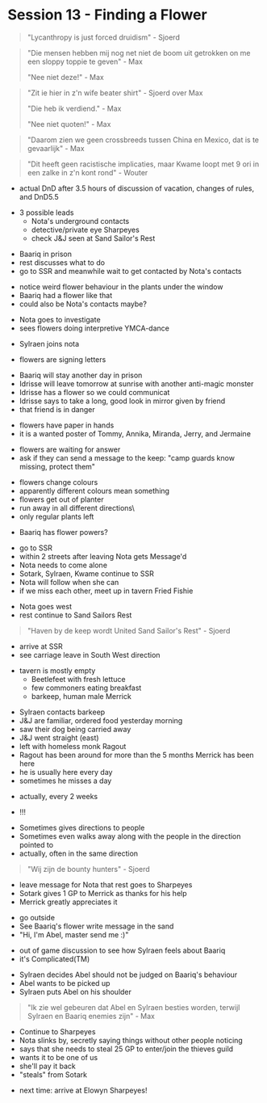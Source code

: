 # Session 13 - Finding a Flower

> "Lycanthropy is just forced druidism" - Sjoerd

> "Die mensen hebben mij nog net niet de boom uit getrokken on me een sloppy toppie te geven" - Max
>
> "Nee niet deze!" - Max

> "Zit ie hier in z'n wife beater shirt" - Sjoerd over Max
>
> "Die heb ik verdiend." - Max
>
> "Nee niet quoten!" - Max

> "Daarom zien we geen crossbreeds tussen China en Mexico, dat is te gevaarlijk" - Max

> "Dit heeft geen racistische implicaties, maar Kwame loopt met 9 ori in een zalke in z'n kont rond" - Wouter

- actual DnD after 3.5 hours of discussion of vacation, changes of rules, and DnD5.5

+ 3 possible leads
    - Nota's underground contacts
    - detective/private eye Sharpeyes
    - check J&J seen at Sand Sailor's Rest

- Baariq in prison
- rest discusses what to do
- go to SSR and meanwhile wait to get contacted by Nota's contacts

+ notice weird flower behaviour in the plants under the window
+ Baariq had a flower like that
+ could also be Nota's contacts maybe?

- Nota goes to investigate
- sees flowers doing interpretive YMCA-dance

+ Sylraen joins nota

- flowers are signing letters

+ Baariq will stay another day in prison
+ Idrisse will leave tomorrow at sunrise with another anti-magic monster
+ Idrisse has a flower so we could communicat
+ Idrisse says to take a long, good look in mirror given by friend
+ that friend is in danger

- flowers have paper in hands
- it is a wanted poster of Tommy, Annika, Miranda, Jerry, and Jermaine

+ flowers are waiting for answer
+ ask if they can send a message to the keep: "camp guards know missing, protect them"

- flowers change colours
- apparently different colours mean something
- flowers get out of planter
- run away in all different directions\
- only regular plants left

+ Baariq has flower powers?

- go to SSR
- within 2 streets after leaving Nota gets Message'd
- Nota needs to come alone
- Sotark, Sylraen, Kwame continue to SSR
- Nota will follow when she can
- if we miss each other, meet up in tavern Fried Fishie

+ Nota goes west
+ rest continue to Sand Sailors Rest

> "Haven by de keep wordt United Sand Sailor's Rest" - Sjoerd

- arrive at SSR
- see carriage leave in South West direction

+ tavern is mostly empty
    - Beetlefeet with fresh lettuce
    - few commoners eating breakfast
    - barkeep, human male Merrick

- Sylraen contacts barkeep
- J&J are familiar, ordered food yesterday morning
- saw their dog being carried away
- J&J went straight (east)
- left with homeless monk Ragout
- Ragout has been around for more than the 5 months Merrick has been here
- he is usually here every day
- sometimes he misses a day

+ actually, every 2 weeks

- !!!

+ Sometimes gives directions to people
+ Sometimes even walks away along with the people in the direction pointed to
+ actually, often in the same direction

> "Wij zijn de bounty hunters" - Sjoerd

- leave message for Nota that rest goes to Sharpeyes
- Sotark gives 1 GP to Merrick as thanks for his help
- Merrick greatly appreciates it

+ go outside
+ See Baariq's flower write message in the sand
+ "Hi, I'm Abel, master send me :)"

- out of game discussion to see how Sylraen feels about Baariq
- it's Complicated(TM)

+ Sylraen decides Abel should not be judged on Baariq's behaviour
+ Abel wants to be picked up
+ Sylraen puts Abel on his shoulder

> "Ik zie wel gebeuren dat Abel en Sylraen besties worden, terwijl Sylraen en Baariq enemies zijn" - Max

- Continue to Sharpeyes
- Nota slinks by, secretly saying things without other people noticing
- says that she needs to steal 25 GP to enter/join the thieves guild
- wants it to be one of us
- she'll pay it back
- "steals" from Sotark

+ next time: arrive at Elowyn Sharpeyes!
